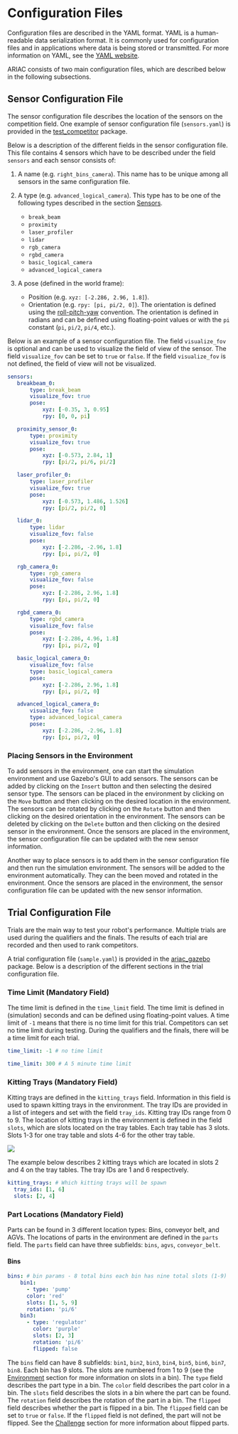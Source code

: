 # Configuration Files

Configuration files are described in the YAML format. YAML is a human-readable data serialization format. It is commonly used for configuration files and in applications where data is being stored or transmitted. For more information on YAML, see the [YAML website](http://yaml.org/).

ARIAC consists of two main configuration files, which are described below in the following subsections.

## Sensor Configuration File

The sensor configuration file describes the location of the sensors on the competition field. One example of sensor configuration file (`sensors.yaml`) is provided in the [test_competitor](https://github.com/usnistgov/ARIAC/tree/ariac2023/test_competitor/config) package.

Below is a description of the different fields in the sensor configuration file. This file contains 4 sensors which have to be described under the field `sensors` and each sensor consists of:

1. A name (e.g. `right_bins_camera`). This name has to be unique among all sensors in the same configuration file.
2. A type (e.g. `advanced_logical_camera`). This type has to be one of the following types described in the section [Sensors](sensors.md).

   * `break_beam`
   * `proximity`
   * `laser_profiler`
   * `lidar`
   * `rgb_camera`
   * `rgbd_camera`
   * `basic_logical_camera`
   * `advanced_logical_camera`
3. A pose (defined in the world frame):
    * Position (e.g. `xyz: [-2.286, 2.96, 1.8]`).
    * Orientation (e.g. `rpy: [pi, pi/2, 0]`). The orientation is defined using the [roll-pitch-yaw](https://en.wikipedia.org/wiki/Euler_angles) convention. The orientation is defined in radians and can be defined using floating-point values or with the `pi` constant (`pi`, `pi/2`, `pi/4`, etc.).

Below is an example of a sensor configuration file. The field `visualize_fov` is optional and can be used to visualize the field of view of the sensor. The field `visualize_fov` can be set to `true` or `false`. If the field `visualize_fov` is not defined, the field of view will not be visualized.

```yaml
sensors:
   breakbeam_0:
       type: break_beam
       visualize_fov: true
       pose:
           xyz: [-0.35, 3, 0.95]
           rpy: [0, 0, pi]

   proximity_sensor_0:
       type: proximity
       visualize_fov: true
       pose:
           xyz: [-0.573, 2.84, 1]
           rpy: [pi/2, pi/6, pi/2]

   laser_profiler_0:
       type: laser_profiler
       visualize_fov: true
       pose:
           xyz: [-0.573, 1.486, 1.526]
           rpy: [pi/2, pi/2, 0]

   lidar_0:
       type: lidar
       visualize_fov: false
       pose:
           xyz: [-2.286, -2.96, 1.8]
           rpy: [pi, pi/2, 0]

   rgb_camera_0:
       type: rgb_camera
       visualize_fov: false
       pose:
           xyz: [-2.286, 2.96, 1.8]
           rpy: [pi, pi/2, 0]

   rgbd_camera_0:
       type: rgbd_camera
       visualize_fov: false
       pose:
           xyz: [-2.286, 4.96, 1.8]
           rpy: [pi, pi/2, 0]

   basic_logical_camera_0:
       visualize_fov: false
       type: basic_logical_camera
       pose:
           xyz: [-2.286, 2.96, 1.8]
           rpy: [pi, pi/2, 0]

   advanced_logical_camera_0:
       visualize_fov: false
       type: advanced_logical_camera
       pose:
           xyz: [-2.286, -2.96, 1.8]
           rpy: [pi, pi/2, 0]
```

### Placing Sensors in the Environment

To add sensors in the environment, one can start the simulation environment and use Gazebo's GUI to add sensors. The sensors can be added by clicking on the `Insert` button and then selecting the desired sensor type. The sensors can be placed in the environment by clicking on the `Move` button and then clicking on the desired location in the environment. The sensors can be rotated by clicking on the `Rotate` button and then clicking on the desired orientation in the environment.  The sensors can be deleted by clicking on the `Delete` button and then clicking on the desired sensor in the environment. Once the sensors are placed in the environment, the sensor configuration file can be updated with the new sensor information.

Another way to place sensors is to add them in the sensor configuration file and then run the simulation environment. The sensors will be added to the environment automatically. They can the been moved and rotated in the environment. Once the sensors are placed in the environment, the sensor configuration file can be updated with the new sensor information.

## Trial Configuration File

Trials are the main way to test your robot's performance. Multiple trials are used during the qualifiers and the finals. The results of each trial are recorded and then used to rank competitors.

A trial configuration file (`sample.yaml`) is provided in the [ariac_gazebo](https://github.com/usnistgov/ARIAC/tree/ariac2023/ariac_gazebo/config/trials) package. Below is a description of the different sections in the trial configuration file. 

### Time Limit (Mandatory Field)

The time limit is defined in the `time_limit` field. The time limit is defined in (simulation) seconds and can be defined using floating-point values. A time limit of `-1` means that there is no time limit for this trial. Competitors can set no time limit during testing. During the qualifiers and the finals, there will be a time limit for each trial.

```yaml
time_limit: -1 # no time limit
```

```yaml
time_limit: 300 # A 5 minute time limit
```

### Kitting Trays (Mandatory Field)

Kitting trays are defined in the `kitting_trays` field. Information in this field is used to spawn kitting trays in the environment. The tray IDs are provided in a list of integers and set with the field `tray_ids`. Kitting tray IDs range from 0 to 9. The location of kitting trays in the environment is defined in the field `slots`, which are slots located on the tray tables. Each tray table has 3 slots. Slots 1-3 for one tray table and slots 4-6 for the other tray table.


![](../images/TableSlots.jpeg)

The example below describes 2 kitting trays which are located in slots 2 and 4 on the tray tables. The tray IDs are 1 and 6 respectively.

```yaml
kitting_trays: # Which kitting trays will be spawn
  tray_ids: [1, 6] 
  slots: [2, 4]
```

### Part Locations (Mandatory Field)

Parts can be found in 3 different location types: Bins, conveyor belt, and AGVs. The locations of parts in the environment are defined in the `parts` field. The `parts` field can have three subfields: `bins`, `agvs`, `conveyor_belt`.

#### Bins

```yaml
bins: # bin params - 8 total bins each bin has nine total slots (1-9)
    bin1: 
      - type: 'pump'
      color: 'red'
      slots: [1, 5, 9]
      rotation: 'pi/6'
    bin3:
      - type: 'regulator'
        color: 'purple'
        slots: [2, 3]
        rotation: 'pi/6'
        flipped: false
```


The `bins` field can have 8 subfields: `bin1`, `bin2`, `bin3`, `bin4`, `bin5`, `bin6`, `bin7`, `bin8`. Each bin has 9 slots. The slots are numbered from 1 to 9 (see the [Environment](environment#part-bins) section for more information on slots in a bin). The `type` field describes the part type in a bin. The `color` field describes the part color in a bin. The `slots` field describes the slots in a bin where the part can be found. The `rotation` field describes the rotation of the part in a bin. The `flipped` field describes whether the part is flipped in a bin. The `flipped` field can be set to `true` or `false`. If the `flipped` field is not defined, the part will not be flipped. See the [Challenge](challenges#flipped-parts) section for more information about flipped parts.

